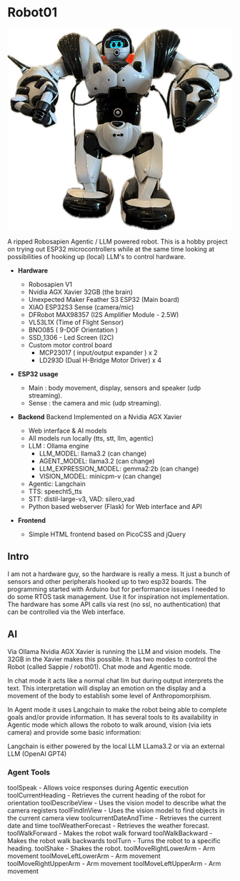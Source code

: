 # Robot01

![Robot image](./img/robot01.png)

A ripped Robosapien Agentic / LLM powered robot.
This is a hobby project on trying out ESP32 microcontrollers while at the same time looking at possibilities of hooking up (local) LLM's to control hardware.

- **Hardware**
	- Robosapien V1
	- Nvidia AGX Xavier 32GB (the brain)
	- Unexpected Maker Feather S3 ESP32 (Main board)
	- XIAO ESP32S3 Sense (camera/mic)
	- DFRobot MAX98357 (I2S Amplifier Module - 2.5W)
	- VL53L1X (Time of Flight Sensor)
	- BNO085 ( 9-DOF Orientation )
	- SSD_1306 - Led Screen (I2C)
	- Custom motor control board
		- MCP23017 ( input/output expander ) x 2
		- LD293D (Dual H-Bridge Motor Driver) x 4

- **ESP32 usage**  
	- Main : body movement, display, sensors and speaker (udp streaming).
	- Sense : the camera and mic (udp streaming).

- **Backend**
	Backend Implemented on a Nvidia AGX Xavier
	- Web interface & AI models
	- All models run locally (tts, stt, llm, agentic)
	- LLM : Ollama engine
		- LLM_MODEL: llama3.2 (can change)
		- AGENT_MODEL: llama3.2 (can change)
		- LLM_EXPRESSION_MODEL: gemma2:2b (can change)
		- VISION_MODEL: minicpm-v (can change)
	- Agentic: Langchain
	- TTS: speecht5_tts
	- STT: distil-large-v3, VAD: silero_vad  
	- Python based webserver (Flask) for Web interface and API

- **Frontend**
	- Simple HTML frontend based on PicoCSS and jQuery

## Intro

I am not a hardware guy, so the hardware is really a mess.
It just a bunch of sensors and other peripherals hooked up to two esp32 boards.
The programming started with Arduino but for performance issues I needed to do some RTOS task management.
Use it for inspiration not implementation.
The hardware has some API calls via rest (no ssl, no authentication) that can be controlled via the Web interface.

## AI

Via Ollama Nvidia AGX Xavier is running the LLM and vision models. The 32GB in the Xavier makes this possible.
It has two modes to control the Robot (called Sappie / robot01). Chat mode and Agentic mode.

In chat mode it acts like a normal chat llm but during output interprets the text.
This interpretation will display an emotion on the display and a movement of the body to establish some level of Anthropomorphism.

In Agent mode it uses Langchain to make the robot being able to complete goals and/or provide information.
It has several tools to its availability in Agentic mode which allows the roboto to walk around, vision (via iets camera) and provide some basic information:

Langchain is either powered by the local LLM LLama3.2 or via an external LLM (OpenAI GPT4)

### Agent Tools

toolSpeak - Allows voice responses during Agentic execution
toolCurrentHeading - Retrieves the current heading of the robot for orientation
toolDescribeView - Uses the vision model to describe what the camera registers
toolFindInView - Uses the vision model to find objects in the current camera view
toolcurrentDateAndTime - Retrieves the current date and time
toolWeatherForecast - Retrieves the weather forecast.
toolWalkForward - Makes the robot walk forward
toolWalkBackward - Makes the robot walk backwards
toolTurn - Turns the robot to a specific heading.
toolShake - Shakes the robot.
toolMoveRightLowerArm - Arm movement
toolMoveLeftLowerArm - Arm movement
toolMoveRightUpperArm - Arm movement
toolMoveLeftUpperArm - Arm movement


